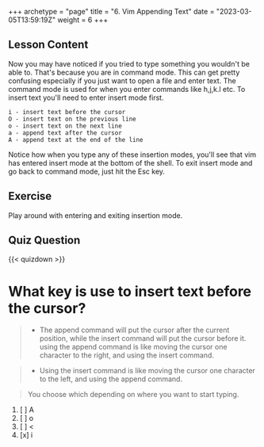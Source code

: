 +++
archetype = "page"
title = "6. Vim Appending Text"
date = "2023-03-05T13:59:19Z"
weight = 6
+++


## Lesson Content

Now you may have noticed if you tried to type something you wouldn't be able to. That's because you are in command mode. This can get pretty confusing especially if you just want to open a file and enter text. The command mode is used for when you enter commands like h,j,k.l etc. To insert text you'll need to enter insert mode first.
```
i - insert text before the cursor
O - insert text on the previous line
o - insert text on the next line
a - append text after the cursor
A - append text at the end of the line
```
Notice how when you type any of these insertion modes, you'll see that vim has entered insert mode at the bottom of the shell. To exit insert mode and go back to command mode, just hit the Esc key.

## Exercise
Play around with entering and exiting insertion mode.

## Quiz Question

{{< quizdown >}}

# What key is use to insert text before the cursor? 

> - The append command will put the cursor after the current position, while the insert command will put the cursor before it. using the append command is like moving the cursor one character to the right, and using the insert command.

> - Using the insert command is like moving the cursor one character to the left, and using the append command.

> You choose which depending on where you want to start typing.


1. [ ] A
2. [ ] o
3. [ ] \<
4. [x] i